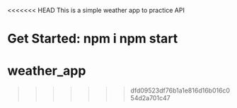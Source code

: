 <<<<<<< HEAD
This is a simple weather app to practice API

Get Started:
npm i
npm start
=======
# weather_app
>>>>>>> dfd09523df76b1a1e816d16b016c054d2a701c47
